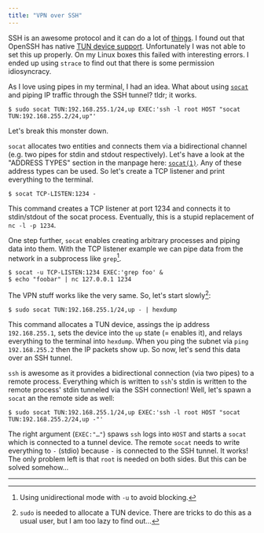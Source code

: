 ```yaml
---
title: "VPN over SSH"
---
```


SSH is an awesome protocol and it can do a lot of [things](https://rumpelsepp.org/blog/ssh-through-websocket/).
I found out that OpenSSH has native [TUN device support](https://man.openbsd.org/OpenBSD-current/man5/ssh_config.5#Tunnel).
Unfortunately I was not able to set this up properly.
On my Linux boxes this failed with interesting errors.
I ended up using `strace` to find out that there is some permission idiosyncracy.

As I love using pipes in my terminal, I had an idea.
What about using [`socat`](http://www.dest-unreach.org/socat/) and piping IP traffic through the SSH tunnel?
tldr; it works.

```
$ sudo socat TUN:192.168.255.1/24,up EXEC:'ssh -l root HOST "socat TUN:192.168.255.2/24,up"'
```

Let's break this monster down.

`socat` allocates two entities and connects them via a bidirectional channel (e.g. two pipes for stdin and stdout respectively).
Let's have a look at the "ADDRESS TYPES" section in the manpage here: [`socat(1)`](http://www.dest-unreach.org/socat/doc/socat.html).
Any of these address types can be used.
So let's create a TCP listener and print everything to the terminal.

```
$ socat TCP-LISTEN:1234 -
```

This command creates a TCP listener at port 1234 and connects it to stdin/stdout of the socat process.
Eventually, this is a stupid replacement of `nc -l -p 1234`.

One step further, `socat` enables creating arbitrary processes and piping data into them.
With the TCP listener example we can pipe data from the network in a subprocess like `grep`[^1].

```
$ socat -u TCP-LISTEN:1234 EXEC:'grep foo' &
$ echo "foobar" | nc 127.0.0.1 1234
```

The VPN stuff works like the very same.
So, let's start slowly[^2]:

```
$ sudo socat TUN:192.168.255.1/24,up - | hexdump
```

This command allocates a TUN device, assings the ip address `192.168.255.1`, sets the device into the `up` state (= enables it), and relays everything to the terminal into `hexdump`.
When you ping the subnet via `ping 192.168.255.2` then the IP packets show up.
So now, let's send this data over an SSH tunnel.

`ssh` is awesome as it provides a bidirectional connection (via two pipes) to a remote process.
Everything which is written to `ssh`'s stdin is written to the remote process' stdin tunneled via the SSH connection!
Well, let's spawn a `socat` an the remote side as well:

```
$ sudo socat TUN:192.168.255.1/24,up EXEC:'ssh -l root HOST "socat TUN:192.168.255.2/24,up -"'
```

The right argument (`EXEC:"…"`) spaws `ssh` logs into `HOST` and starts a `socat` which is connected to a tunnel device.
The remote `socat` needs to write everything to `-` (stdio) because `-` is connected to the SSH tunnel.
It works!
The only problem left is that `root` is needed on both sides.
But this can be solved somehow…

---

[^1]: Using unidirectional mode with `-u` to avoid blocking.

[^2]: `sudo` is needed to allocate a TUN device. There are tricks to do this as a usual user, but I am too lazy to find out…

